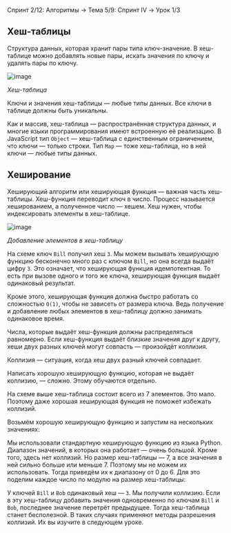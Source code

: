 Спринт 2/12: Алгоритмы → Тема 5/9: Спринт IV → Урок 1/3

## Хеш-таблицы

Структура данных, которая хранит пары типа ключ-значение. В хеш-таблице можно добавлять новые пары, искать значения по ключу и удалять пары по ключу.

![image](https://pictures.s3.yandex.net/resources/S4_04.4_01_hash_1598887510.png)

_Хеш-таблица_

Ключи и значения хеш-таблицы — любые типы данных. Все ключи в таблице должны быть уникальны.

Как и массив, хеш-таблица — распространённая структура данных, и многие языки программирования имеют встроенную её реализацию. В JavaScript тип `Object` — хеш-таблица с единственным ограничением, что ключи — только строки. Тип `Map` — тоже хеш-таблица, но в ней ключи — любые типы данных.

## Хеширование

Хеширующий алгоритм или хеширующая функция — важная часть хеш-таблицы. Хеш-функция переводит ключ в число. Процесс называется хешированием, а полученное число — хешем. Хеш нужен, чтобы индексировать элементы в хеш-таблице.

![image](https://pictures.s3.yandex.net/resources/S4_04.4_02_hashaddelement_1598887599.png)

_Добавление элементов в хеш-таблицу_

На схеме ключ `Bill` получил хеш `3`. Мы можем вызывать хеширующую функцию бесконечно много раз с ключом `Bill`, но она всегда выдаёт цифру `3`. Это означает, что хеширующая функция идемпотентная. То есть при вызове одного и того же ключа, хеширующая функция выдаёт одинаковый результат.

Кроме этого, хеширующая функция должна быстро работать со сложностью `О(1)`, чтобы не зависеть от размера ключа. Ведь получение и добавление любых элементов в хеш-таблицу должно занимать одинаковое время.

Числа, которые выдаёт хеш-функция должны распределяться равномерно. Если хеш-функция выдаёт близкие значения друг к другу, хеши двух разных ключей могут совпасть — произойдёт коллизия.

Коллизия — ситуация, когда хеш двух разный ключей совпадает.

Написать хорошую хеширующую функцию, которая не выдаёт коллизию, — сложно. Этому обучаются отдельно.

На схеме выше хеш-таблица состоит всего из 7 элементов. Это мало. Поэтому даже хорошая хеширующая функция не поможет избежать коллизий.

Возьмём хорошую хеширующую функцию и запустим на нескольких значениях:

Мы использовали стандартную хеширующую функцию из языка Python. Диапазон значений, в которых она работает — очень большой. Кроме того, здесь нет коллизий. Но размер хеш-таблицы — 7, а все значения в ней сильно больше или меньше 7. Поэтому мы не можем их использовать. Тогда приведём их к диапазону от 0 до 6. Для это поделим каждое число по модулю на размер хеш-таблицы:

У ключей `Bill` и `Bob` одинаковый хеш — `3`. Мы получили коллизию. Если в эту хеш-таблицу добавить значения одновременно по ключам `Bill` и `Bob`, последнее значение перетрёт предыдущее. Тогда хеш-таблица станет бесполезной. В таких случаях применяют методы разрешения коллизий. Их вы изучите в следующем уроке.